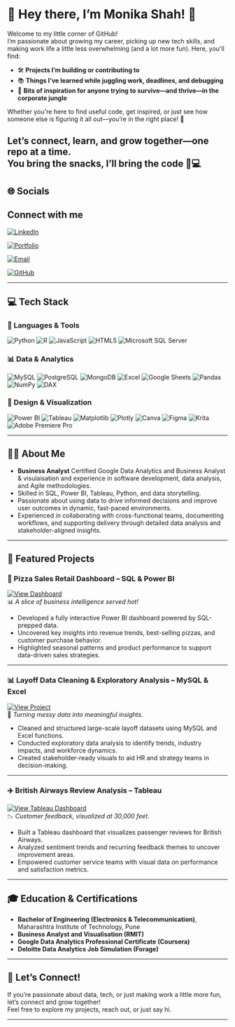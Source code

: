 
# 🌸 Hey there, I’m Monika Shah! 👋

Welcome to my little corner of GitHub!  
I’m passionate about growing my career, picking up new tech skills, and making work life a little less overwhelming (and a lot more fun). Here, you'll find:

- 🛠️ **Projects I’m building or contributing to**
- 📚 **Things I’ve learned while juggling work, deadlines, and debugging**
- 🌱 **Bits of inspiration for anyone trying to survive—and thrive—in the corporate jungle**

Whether you're here to find useful code, get inspired, or just see how someone else is figuring it all out—you’re in the right place! 🫶

Let’s connect, learn, and grow together—one repo at a time.  
You bring the snacks, I’ll bring the code 🍪💻
---

## 🌐 Socials


## Connect with me

[![LinkedIn](https://img.shields.io/badge/LinkedIn-blue?style=flat&logo=linkedin)](https://www.linkedin.com/in/monika-shah-064489124/)

[![Portfolio](https://img.shields.io/badge/Portfolio-Visit-blueviolet?style=flat&logo=Firefox)](https://monika365.github.io/MonikaShah_Portfolio.github.io/)

[![Email](https://img.shields.io/badge/Email-shahmonika118%40gmail.com-D14836?style=flat&logo=gmail&logoColor=white)](mailto:shahmonika118@gmail.com)

[![GitHub](https://img.shields.io/badge/GitHub-000?style=flat&logo=github)](https://github.com/Monika365)



---
## 💻 Tech Stack

### 🧰 Languages & Tools
![Python](https://img.shields.io/badge/Python-3776AB?style=flat&logo=python&logoColor=white)
![R](https://img.shields.io/badge/R-276DC3?style=flat&logo=r&logoColor=white)
![JavaScript](https://img.shields.io/badge/JavaScript-F7DF1E?style=flat&logo=javascript&logoColor=black)
![HTML5](https://img.shields.io/badge/HTML5-E34F26?style=flat&logo=html5&logoColor=white)
![Microsoft SQL Server](https://img.shields.io/badge/Microsoft_SQL_Server-CC2927?style=flat&logo=microsoftsqlserver&logoColor=white)

### 📊 Data & Analytics
![MySQL](https://img.shields.io/badge/MySQL-4479A1?style=flat&logo=mysql&logoColor=white)
![PostgreSQL](https://img.shields.io/badge/PostgreSQL-4169E1?style=flat&logo=postgresql&logoColor=white)
![MongoDB](https://img.shields.io/badge/MongoDB-47A248?style=flat&logo=mongodb&logoColor=white)
![Excel](https://img.shields.io/badge/Microsoft_Excel-217346?style=flat&logo=microsoft-excel&logoColor=white)
![Google Sheets](https://img.shields.io/badge/Google_Sheets-34A853?style=flat&logo=googlesheets&logoColor=white)
![Pandas](https://img.shields.io/badge/Pandas-150458?style=flat&logo=pandas&logoColor=white)
![NumPy](https://img.shields.io/badge/NumPy-013243?style=flat&logo=numpy&logoColor=white)
![DAX](https://img.shields.io/badge/DAX-0089D6?style=flat&logo=powerbi&logoColor=white)

### 🎨 Design & Visualization
![Power BI](https://img.shields.io/badge/Power_BI-F2C811?style=flat&logo=powerbi&logoColor=black)
![Tableau](https://img.shields.io/badge/Tableau-E97627?style=flat&logo=tableau&logoColor=white)
![Matplotlib](https://img.shields.io/badge/Matplotlib-11557C?style=flat&logo=matplotlib&logoColor=white)
![Plotly](https://img.shields.io/badge/Plotly-3F4F75?style=flat&logo=plotly&logoColor=white)
![Canva](https://img.shields.io/badge/Canva-00C4CC?style=flat&logo=canva&logoColor=white)
![Figma](https://img.shields.io/badge/Figma-F24E1E?style=flat&logo=figma&logoColor=white)
![Krita](https://img.shields.io/badge/Krita-3BABFF?style=flat&logo=krita&logoColor=white)
![Adobe Premiere Pro](https://img.shields.io/badge/Adobe_Premiere_Pro-9999FF?style=flat&logo=adobepremierepro&logoColor=white)



---

## 👩‍💻 About Me

- **Business Analyst** Certified Google Data Analytics and Business Analyst & visulaisation and experience in software development, data analysis, and Agile methodologies.
- Skilled in SQL, Power BI, Tableau, Python, and data storytelling.
- Passionate about using data to drive informed decisions and improve user outcomes in dynamic, fast-paced environments.
- Experienced in collaborating with cross-functional teams, documenting workflows, and supporting delivery through detailed data analysis and stakeholder-aligned insights.

---

## 🚀 Featured Projects

### 🍕 Pizza Sales Retail Dashboard – **SQL & Power BI**  
[![View Dashboard](https://img.shields.io/badge/View_Dashboard-Click_Here-blue)](https://github.com/Monika365/Pizza_Retail_Dashboard)  
📊 *A slice of business intelligence served hot!*

- Developed a fully interactive Power BI dashboard powered by SQL-prepped data.
- Uncovered key insights into revenue trends, best-selling pizzas, and customer purchase behavior.
- Highlighted seasonal patterns and product performance to support data-driven sales strategies.

---

### 📊 Layoff Data Cleaning & Exploratory Analysis – **MySQL & Excel**  
[![View Project](https://img.shields.io/badge/View_Project-Click_Here-blue)](https://github.com/Monika365/Data_Cleaning_SQL_Project)  
🧹 *Turning messy data into meaningful insights.*

- Cleaned and structured large-scale layoff datasets using MySQL and Excel functions.
- Conducted exploratory data analysis to identify trends, industry impacts, and workforce dynamics.
- Created stakeholder-ready visuals to aid HR and strategy teams in decision-making.

---

### ✈️ British Airways Review Analysis – **Tableau**  
[![View Tableau Dashboard](https://img.shields.io/badge/View_Tableau_Dashboard-Click_Here-blue)](https://public.tableau.com/app/profile/monika.shah4858/viz/BritishAirwaysReviews_17288980101640/Dashboard1)  
📉 *Customer feedback, visualized at 30,000 feet.*

- Built a Tableau dashboard that visualizes passenger reviews for British Airways.
- Analyzed sentiment trends and recurring feedback themes to uncover improvement areas.
- Empowered customer service teams with visual data on performance and satisfaction metrics.


---

## 🎓 Education & Certifications

- **Bachelor of Engineering (Electronics & Telecommunication)**, Maharashtra Institute of Technology, Pune
- **Business Analyst and Visualisation (RMIT)**
- **Google Data Analytics Professional Certificate (Coursera)**
- **Deloitte Data Analytics Job Simulation (Forage)**


---

## 🤝 Let’s Connect!

If you’re passionate about data, tech, or just making work a little more fun, let’s connect and grow together!  
Feel free to explore my projects, reach out, or just say hi.

---
